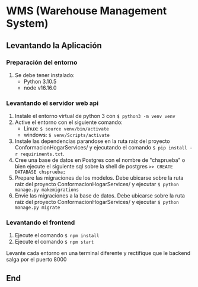 # WMS (Warehouse Management System)

## Levantando la Aplicación

### Preparación del entorno
1. Se debe tener instalado:
    - Python 3.10.5
    - node v16.16.0

### Levantando el servidor web api
1. Instale el entorno virtual de python 3 con `$ python3 -m venv venv`
2. Active el entorno con el siguiente comando:
    - Linux: `$ source venv/bin/activate`
    - windows: `$ venv/Scripts/activate`
3. Instale las dependencias parandose en la ruta raiz del proyecto ConformacionHogarServices/ y ejecutando el comando `$ pip install -r requiriments.txt`.
4. Cree una base de datos en Postgres con el nombre de "chsprueba" o bien ejecute el siguiente sql sobre la shell de postgres `>> CREATE DATABASE chsprueba;`
5. Prepare las migraciones de los modelos. Debe ubicarse sobre la ruta raiz del proyecto ConformacionHogarServices/ y ejecutar `$ python manage.py makemigrations`
6. Envie las migraciones a la base de datos. Debe ubicarse sobre la ruta raiz del proyecto ConformacionHogarServices/ y ejecutar `$ python manage.py migrate`

### Levantando el frontend
1. Ejecute el comando `$ npm install`
2. Ejecute el comando `$ npm start`

Levante cada entorno en una terminal diferente y rectifique que le backend salga por el puerto 8000

## End